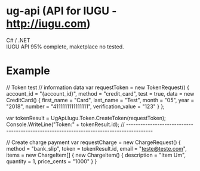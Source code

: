 # ug-api (API for IUGU - http://iugu.com)
C# / .NET <br/>
IUGU API 95% complete, maketplace no tested.


# Example

// Token test
// information data 
var requestToken = new TokenRequest()
{
     account_id = "{account_id}",
     method = "credit_card",
     test = true,
     data = new CreditCard()
     {
         first_name = "Card",
         last_name = "Test",
         month = "05",
         year = "2018",
         number = "4111111111111111",
         verification_value = "123"
     }
};

var tokenResult = UgApi.Iugu.Token.CreateToken(requestToken);
Console.WriteLine("Token:" + tokenResult.id);
// -----------------------------------------------------------------------------------------

// Create charge payment
var requestCharge = new ChargeRequest()
{
     method = "bank_slip",
     token = tokenResult.id,
     email = "teste@teste.com",
     items = new ChargeItem[] { new ChargeItem()
     {
          description = "Item Um",
          quantity = 1,
          price_cents = "1000"
     }
}
